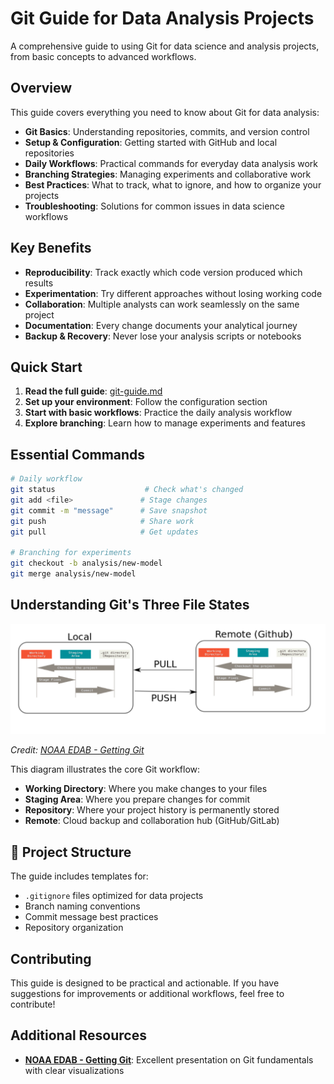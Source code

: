 # Git Guide for Data Analysis Projects

A comprehensive guide to using Git for data science and analysis projects, from basic concepts to advanced workflows.

## Overview

This guide covers everything you need to know about Git for data analysis:

- **Git Basics**: Understanding repositories, commits, and version control
- **Setup & Configuration**: Getting started with GitHub and local repositories
- **Daily Workflows**: Practical commands for everyday data analysis work
- **Branching Strategies**: Managing experiments and collaborative work
- **Best Practices**: What to track, what to ignore, and how to organize your projects
- **Troubleshooting**: Solutions for common issues in data science workflows

## Key Benefits

- **Reproducibility**: Track exactly which code version produced which results
- **Experimentation**: Try different approaches without losing working code
- **Collaboration**: Multiple analysts can work seamlessly on the same project
- **Documentation**: Every change documents your analytical journey
- **Backup & Recovery**: Never lose your analysis scripts or notebooks

## Quick Start

1. **Read the full guide**: [git-guide.md](git-guide.md)
2. **Set up your environment**: Follow the configuration section
3. **Start with basic workflows**: Practice the daily analysis workflow
4. **Explore branching**: Learn how to manage experiments and features

## Essential Commands

```bash
# Daily workflow
git status                    # Check what's changed
git add <file>               # Stage changes
git commit -m "message"      # Save snapshot
git push                     # Share work
git pull                     # Get updates

# Branching for experiments
git checkout -b analysis/new-model
git merge analysis/new-model
```

## Understanding Git's Three File States

![Git Three File States](assets/visualisation_of_three_file_states.png)

*Credit: [NOAA EDAB - Getting Git](https://noaa-edab.github.io/presentations/20190411_Getting_Git_Hardison.html#11)*

This diagram illustrates the core Git workflow:
- **Working Directory**: Where you make changes to your files
- **Staging Area**: Where you prepare changes for commit
- **Repository**: Where your project history is permanently stored
- **Remote**: Cloud backup and collaboration hub (GitHub/GitLab)

## 📁 Project Structure

The guide includes templates for:
- `.gitignore` files optimized for data projects
- Branch naming conventions
- Commit message best practices
- Repository organization

## Contributing

This guide is designed to be practical and actionable. If you have suggestions for improvements or additional workflows, feel free to contribute!

## Additional Resources

- **[NOAA EDAB - Getting Git](https://noaa-edab.github.io/presentations/20190411_Getting_Git_Hardison.html#11)**: Excellent presentation on Git fundamentals with clear visualizations
